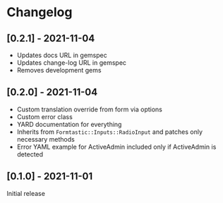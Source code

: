 # Changelog

## [0.2.1] - 2021-11-04

- Updates docs URL in gemspec
- Updates change-log URL in gemspec
- Removes development gems

## [0.2.0] - 2021-11-04

- Custom translation override from form via options
- Custom error class
- YARD documentation for everything
- Inherits from `Formtastic::Inputs::RadioInput` and patches only necessary methods
- Error YAML example for ActiveAdmin included only if ActiveAdmin is detected

## [0.1.0] - 2021-11-01

Initial release
